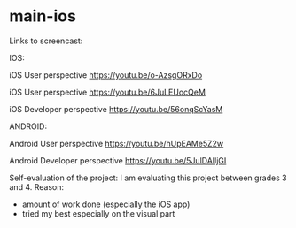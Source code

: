 # main-ios

Links to screencast:

IOS:

iOS User perspective https://youtu.be/o-AzsgORxDo

iOS User perspective https://youtu.be/6JuLEUocQeM

iOS Developer perspective https://youtu.be/56onqScYasM

ANDROID:

Android User perspective https://youtu.be/hUpEAMe5Z2w

Android Developer perspective https://youtu.be/5JulDAIljGI


Self-evaluation of the project:
I am evaluating this project between grades 3 and 4. Reason:
- amount of work done (especially the iOS app)
- tried my best especially on the visual part

